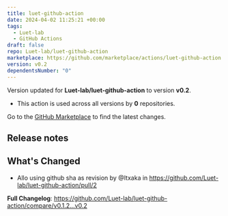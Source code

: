 ```yaml
---
title: luet-github-action
date: 2024-04-02 11:25:21 +00:00
tags:
  - Luet-lab
  - GitHub Actions
draft: false
repo: Luet-lab/luet-github-action
marketplace: https://github.com/marketplace/actions/luet-github-action
version: v0.2
dependentsNumber: "0"
---
```



Version updated for **Luet-lab/luet-github-action** to version **v0.2**.
- This action is used across all versions by **0** repositories.

Go to the [GitHub Marketplace](https://github.com/marketplace/actions/luet-github-action) to find the latest changes.

## Release notes

## What's Changed
* Allo using github sha as revision by @Itxaka in https://github.com/Luet-lab/luet-github-action/pull/2


**Full Changelog**: https://github.com/Luet-lab/luet-github-action/compare/v0.1.2...v0.2
